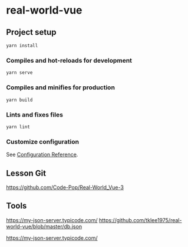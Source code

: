 # real-world-vue

## Project setup
```
yarn install
```

### Compiles and hot-reloads for development
```
yarn serve
```

### Compiles and minifies for production
```
yarn build
```

### Lints and fixes files
```
yarn lint
```

### Customize configuration
See [Configuration Reference](https://cli.vuejs.org/config/).

## Lesson Git 
https://github.com/Code-Pop/Real-World_Vue-3


## Tools 
https://my-json-server.typicode.com/
https://github.com/tklee1975/real-world-vue/blob/master/db.json

https://my-json-server.typicode.com/